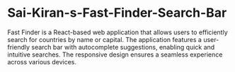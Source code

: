 # Sai-Kiran-s-Fast-Finder-Search-Bar
Fast Finder is a React-based web application that allows users to efficiently search for countries by name or capital. The application features a user-friendly search bar with autocomplete suggestions, enabling quick and intuitive searches. The responsive design ensures a seamless experience across various devices.
